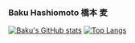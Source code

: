 ### Baku Hashiomoto 橋本 麦

[![Baku's GitHub stats](https://github-readme-stats.vercel.app/api?username=baku89&count_private=true&show_icons=true&include_all_commits=true)](https://github.com/anuraghazra/github-readme-stats) [![Top Langs](https://github-readme-stats.vercel.app/api/top-langs/?username=baku89&langs_count=3)](https://github.com/anuraghazra/github-readme-stats)
